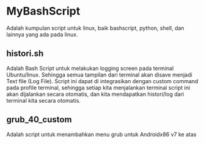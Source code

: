 # MyBashScript
Adalah kumpulan script untuk linux, baik bashscript, python, shell, dan lainnya yang ada pada linux.

## histori.sh
Adalah Bash Script untuk melakukan logging screen pada terminal Ubuntu/linux. Sehingga semua tampilan dari terminal akan disave menjadi Text file (Log File).
Script ini dapat di integrasikan dengan custom command pada profile terminal, sehingga setiap kita menjalankan terminal script ini akan dijalankan secara otomatis, dan kita mendapatkan histori/log dari terminal kita secara otomatis.

## grub_40_custom
Adalah script untuk menambahkan menu grub untuk Androidx86 v7 ke atas
